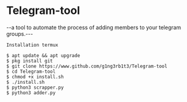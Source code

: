 # Telegram-tool
--a tool to automate the process of adding members to your telegram groups.---
```
Installation termux

$ apt update && apt upgrade
$ pkg install git
$ git clone https://www.github.com/g1ng3rb1t3/Telegram-tool
$ cd Telegram-tool
$ chmod +x install.sh
$ ./install.sh
$ python3 scrapper.py
$ python3 adder.py
```
